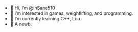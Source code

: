 - 👋 Hi, I’m @inSane510
- 👀 I’m interested in games, weightlifting, and programming.
- 🌱 I’m currently learning C++, Lua.
- 💞️ A newb.

<!---
inSane510/inSane510 is a ✨ special ✨ repository because its `README.md` (this file) appears on your GitHub profile.
You can click the Preview link to take a look at your changes.
--->

